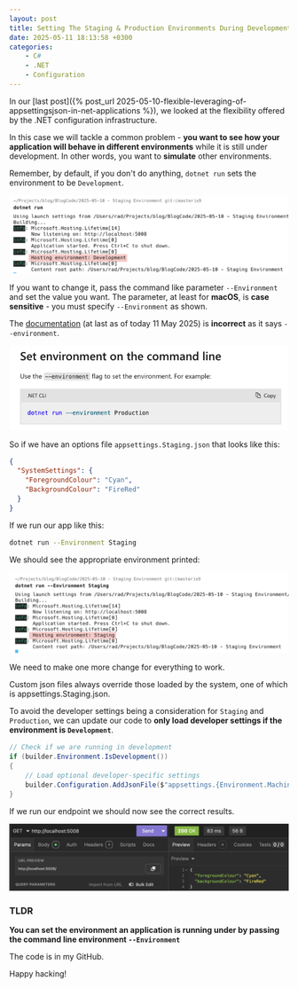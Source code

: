 ```yaml
---
layout: post
title: Setting The Staging & Production Environments During Development
date: 2025-05-11 18:13:58 +0300
categories:
    - C#
    - .NET
    - Configuration
---
```


In our [last post]({% post_url 2025-05-10-flexible-leveraging-of-appsettingsjson-in-net-applications %}), we looked at the flexibility offered by the .NET configuration infrastructure.

In this case we will tackle a common problem - **you want to see how your application will behave in different environments** while it is still under development. In other words, you want to **simulate** other environments.

Remember, by default, if you don't do anything, `dotnet run` sets the environment to be  `Development`.

![DevelopmentEnvironment](../images/2025/05/DevelopmentEnvironment.png)

If you want to change it, pass the command like parameter `--Environment` and set the value you want. The parameter, at least for **macOS**, is **case sensitive** - you must specify `--Environment` as shown.

The [documentation](https://learn.microsoft.com/en-us/aspnet/core/fundamentals/environments?view=aspnetcore-9.0) (at last as of today 11 May 2025) is **incorrect** as it says `--environment`.

![WrongDocs](../images/2025/05/WrongDocs.png)

So if we have an options file `appsettings.Staging.json` that looks like this:

```json
{
  "SystemSettings": {
    "ForegroundColour": "Cyan",
    "BackgroundColour": "FireRed"
  }
}

```

If we run our app like this:

```bash
dotnet run --Environment Staging
```

We should see the appropriate environment printed:

![StagingEnvironment](../images/2025/05/StagingEnvironment.png)

We need to make one more change for everything to work.

Custom json files always override those loaded by the system, one of which is appsettings.Staging.json.

To avoid the developer settings being a consideration for `Staging` and `Production`, we can update our code to **only load developer settings if the environment is `Development`**.

```c#
// Check if we are running in development
if (builder.Environment.IsDevelopment())
{
    // Load optional developer-specific settings
    builder.Configuration.AddJsonFile($"appsettings.{Environment.MachineName}.json", optional: true);
}


```

If we run our endpoint we should now see the correct results.

![StagingSettings](../images/2025/05/StagingSettings.png)

### TLDR

**You can set the environment an application is running under by passing the command line environment `--Environment`**

The code is in my GitHub.

Happy hacking!
